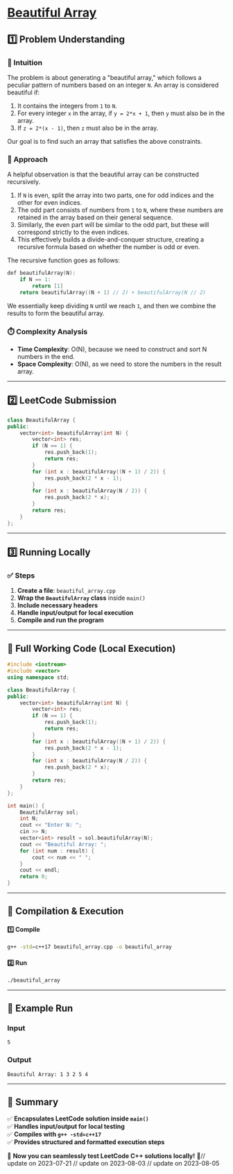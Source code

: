 # **[Beautiful Array](https://leetcode.com/problems/beautiful-array/description/)**  

## **1️⃣ Problem Understanding**  
### **📌 Intuition**  
The problem is about generating a "beautiful array," which follows a peculiar pattern of numbers based on an integer `N`. An array is considered beautiful if:
1. It contains the integers from `1` to `N`.
2. For every integer `x` in the array, if `y = 2*x + 1`, then `y` must also be in the array.
3. If `z = 2*(x - 1)`, then `z` must also be in the array.

Our goal is to find such an array that satisfies the above constraints.

### **🚀 Approach**  
A helpful observation is that the beautiful array can be constructed recursively. 
1. If `N` is even, split the array into two parts, one for odd indices and the other for even indices.
2. The odd part consists of numbers from `1` to `N`, where these numbers are retained in the array based on their general sequence.
3. Similarly, the even part will be similar to the odd part, but these will correspond strictly to the even indices.
4. This effectively builds a divide-and-conquer structure, creating a recursive formula based on whether the number is odd or even.

The recursive function goes as follows:
```cpp
def beautifulArray(N):
    if N == 1:
        return [1]
    return beautifulArray((N + 1) // 2) + beautifulArray(N // 2)
```
We essentially keep dividing `N` until we reach `1`, and then we combine the results to form the beautiful array.

### **⏱️ Complexity Analysis**  
- **Time Complexity**: O(N), because we need to construct and sort N numbers in the end.
- **Space Complexity**: O(N), as we need to store the numbers in the result array.

---  

## **2️⃣ LeetCode Submission**  
```cpp
class BeautifulArray {
public:
    vector<int> beautifulArray(int N) {
        vector<int> res;
        if (N == 1) {
            res.push_back(1);
            return res;
        }
        for (int x : beautifulArray((N + 1) / 2)) {
            res.push_back(2 * x - 1);
        }
        for (int x : beautifulArray(N / 2)) {
            res.push_back(2 * x);
        }
        return res;
    }
};
```  

---  

## **3️⃣ Running Locally**  
### **✅ Steps**  
1. **Create a file**: `beautiful_array.cpp`  
2. **Wrap the `BeautifulArray` class** inside `main()`  
3. **Include necessary headers**  
4. **Handle input/output for local execution**  
5. **Compile and run the program**  

---  

## **📝 Full Working Code (Local Execution)**  
```cpp
#include <iostream>
#include <vector>
using namespace std;

class BeautifulArray {
public:
    vector<int> beautifulArray(int N) {
        vector<int> res;
        if (N == 1) {
            res.push_back(1);
            return res;
        }
        for (int x : beautifulArray((N + 1) / 2)) {
            res.push_back(2 * x - 1);
        }
        for (int x : beautifulArray(N / 2)) {
            res.push_back(2 * x);
        }
        return res;
    }
};

int main() {
    BeautifulArray sol;
    int N;
    cout << "Enter N: ";
    cin >> N;
    vector<int> result = sol.beautifulArray(N);
    cout << "Beautiful Array: ";
    for (int num : result) {
        cout << num << " ";
    }
    cout << endl;
    return 0;
}
```  

---  

## **🔧 Compilation & Execution**  
#### **1️⃣ Compile**  
```bash
g++ -std=c++17 beautiful_array.cpp -o beautiful_array
```  

#### **2️⃣ Run**  
```bash
./beautiful_array
```  

---  

## **🎯 Example Run**  
### **Input**  
```
5
```  
### **Output**  
```
Beautiful Array: 1 3 2 5 4 
```  

---  

## **📌 Summary**  
✅ **Encapsulates LeetCode solution inside `main()`**  
✅ **Handles input/output for local testing**  
✅ **Compiles with `g++ -std=c++17`**  
✅ **Provides structured and formatted execution steps**  

🚀 **Now you can seamlessly test LeetCode C++ solutions locally!** 🚀// update on 2023-07-21
// update on 2023-08-03
// update on 2023-08-05
